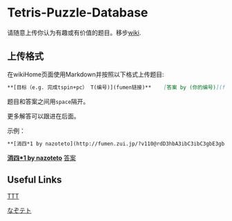 # Tetris-Puzzle-Database

请随意上传你认为有趣或有价值的题目。移步[wiki](https://github.com/ThetaOmega01/Tetris-Puzzle-Database/wiki).

## 上传格式

在wikiHome页面使用Markdown并按照以下格式上传题目:

```markdown
**[目标（e.g. 完成tspin+pc） T(编号)](fumen链接)**	[答案 by (你的编号)](fumen链接) 
```

题目和答案之间用`space`隔开。

更多解答可以跟进在后面。

示例：

```markdown
**[消四*1 by nazoteto](http://fumen.zui.jp/?v110@rdD3hbA3ibC3ibC3gbE3gbJ3gbI3gbI3gbI3gbC3pb?AoUYAFLDmClcJSAVDEHBEooRBKoAVB0HMMC)	**
```

**[消四*1 by nazoteto](http://fumen.zui.jp/?v110@rdD3hbA3ibC3ibC3gbE3gbJ3gbI3gbI3gbI3gbC3pb?AoUYAFLDmClcJSAVDEHBEooRBKoAVB0HMMC)**	[答案](http://fumen.zui.jp/?v115@fgD8BeA8CeC8CeC8AeE8AeJ8AeI8AeI8AeI8AeC8Je?G0XYAFLDmClcJSAVDEHBEooRBKoAVB0HMMCvhE9XBMSBvWB?ZnBAAA)

## Useful Links

[TTT](http://139.199.75.237/TTT/)

[なぞテト](http://139.199.75.237/nazo/)

